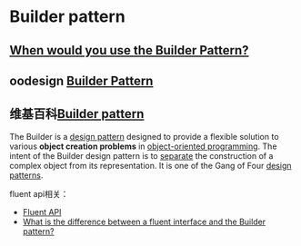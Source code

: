 # Builder pattern



## [When would you use the Builder Pattern?](https://stackoverflow.com/questions/328496/when-would-you-use-the-builder-pattern)





## oodesign [Builder Pattern](https://www.oodesign.com/builder-pattern.html)



## 维基百科[Builder pattern](https://en.wikipedia.org/wiki/Builder_pattern)

The Builder is a [design pattern](https://en.wikipedia.org/wiki/Software_design_pattern) designed to provide a flexible solution to various **object creation problems** in [object-oriented programming](https://en.wikipedia.org/wiki/Object-oriented_programming). The intent of the Builder design pattern is to [separate](https://en.wikipedia.org/wiki/Separation_of_concerns) the construction of a complex object from its representation. It is one of the Gang of Four [design patterns](https://en.wikipedia.org/wiki/Design_Patterns).






fluent api相关：
- [Fluent API](http://hc.apache.org/httpcomponents-client-ga/tutorial/html/fluent.html)
- [What is the difference between a fluent interface and the Builder pattern?](https://stackoverflow.com/questions/17937755/what-is-the-difference-between-a-fluent-interface-and-the-builder-pattern)
